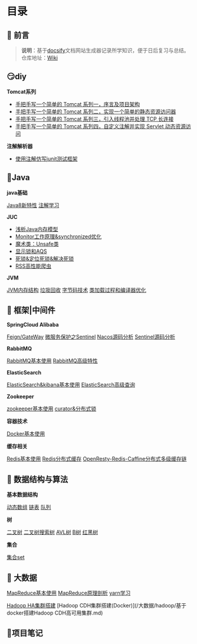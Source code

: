# 目录

## 📢 前言

> **说明**：基于[docsify](https://docsify.js.org/#/zh-cn/?id=docsify)文档网站生成器记录所学知识，便于日后复习与总结。<br>仓库地址：[Wiki](https://github.com/xuliyaheizi/docsify_wiki)

## 😏diy

**Tomcat系列**

- [手把手写一个简单的 Tomcat 系列一，序言及项目架构](/DIY/DiyTomcat系列一、序言及项目架构.md)
- [手把手写一个简单的 Tomcat 系列二，实现一个简单的静态资源访问器](/DIY/diyTomcat系列二、实现一个简单的静态资源访问器.md)
- [手把手写一个简单的 Tomcat 系列三，引入线程池并处理 TCP 长连接](/DIY/diyTomcat系列三，引入线程池并处理TCP长连接.md)
- [手把手写一个简单的 Tomcat 系列四，自定义注解并实现 Servlet 动态资源访问](/DIY/diyTomcat系列四，自定义注解并实现Servlet动态资源访问.md)

**注解解析器**

- [使用注解仿写junit测试框架](/java/注解学习二、使用注解仿写junit测试框架.md)

## 🎯Java

**java基础**

[Java8新特性](/java/Java8新特性.md)    [注解学习](/java/注解学习一、Java内置注解及注解书写.md)

**JUC**

- [浅析Java内存模型](/JUC/深入理解Java内存模型.md)    
- [Monitor工作原理&synchronized优化](/JUC/Monitor工作原理&synchronized优化.md)	
- [魔术类：Unsafe类](/JUC/Unsafe类.md)	
- [显示锁和AQS](/JUC/显示锁和AQS.md)	
- [死锁&定位死锁&解决死锁](/JUC/死锁&定位死锁&解决死锁.md)	
- [RSS高性能爬虫](/JUC/RSS高性能爬虫.md)

**JVM**

[JVM内存结构](/JVM/2-JVM内存结构.md)		[垃圾回收](/JVM/3-垃圾回收.md)		[字节码技术](/JVM/4-字节码技术.md)		[类加载过程和编译器优化](/JVM/5-类加载过程和编译器优化.md)

## 🥊 框架|中间件

**SpringCloud Alibaba**

[Feign/GateWay](/SpringCloud/黑马SpringCloud-阿里巴巴/1-SpringCloud实用篇02.md)		[微服务保护之Sentinel](/SpringCloud/黑马SpringCloud-阿里巴巴/7-微服务保护之sentinel学习.md)		[Nacos源码分析](/SpringCloud/黑马SpringCloud-阿里巴巴/13-Nacos源码分析.md)		[Sentinel源码分析](/SpringCloud/黑马SpringCloud-阿里巴巴/14-Sentinel源码分析.md)

**RabbitMQ**

[RabbitMQ基本使用](/SpringCloud/黑马SpringCloud-阿里巴巴/3-RabbitMQ.md)		[RabbitMQ高级特性](/SpringCloud/黑马SpringCloud-阿里巴巴/RabbitMQ-高级篇.md)

**ElasticSearch**

[ElasticSearch&kibana基本使用](/SpringCloud/黑马SpringCloud-阿里巴巴/4-ElasticSearch.md)		[ElasticSearch高级查询](/SpringCloud/黑马SpringCloud-阿里巴巴/5-ElasticSearch之DSL查询.md)

**Zookeeper**

[zookeeper基本使用](/中间件/Zookeeper/docker安装zookeeper&zookeeper基本使用.md)		[curator&分布式锁](/中间件/Zookeeper/zookeeper操作封装——curator使用.md)

**容器技术**

[Docker基本使用](/SpringCloud/黑马SpringCloud-阿里巴巴/2-Docker实用篇.md)

**缓存相关**

[Redis基本使用](/中间件/Redis/Redis学习笔记.md)		[Redis分布式缓存](/SpringCloud/黑马SpringCloud-阿里巴巴/9-分布式缓存.md)		[OpenResty-Redis-Caffine分布式多级缓存链](/SpringCloud/黑马SpringCloud-阿里巴巴/10-多级缓存.md)

## 💊 数据结构与算法

**基本数据结构**

[动态数组](/AlgorithmAndDataStructure/1-动态数组.md)       [链表](/AlgorithmAndDataStructure/2-链表.md)      [队列](/AlgorithmAndDataStructure/3-队列.md)

**树**

[二叉树](/AlgorithmAndDataStructure/4-二叉树.md)        [二叉树搜索树](/AlgorithmAndDataStructure/5-二叉树搜索树.md)      [AVL树](/AlgorithmAndDataStructure/6-AVL树.md)      [B树](/AlgorithmAndDataStructure/7-B树.md)       [红黑树](/AlgorithmAndDataStructure/8-红黑树.md)           

**集合**

[集合set](/AlgorithmAndDataStructure/9-集合set.md) 

## 🎈 大数据

[MapReduce基本使用](/大数据/hadoop/2-MapReduce/5-MapReduce学习.md)        [MapReduce原理剖析](/大数据/hadoop/2-MapReduce/6-MapReduce原理剖析.md)   	[yarn学习](/大数据/hadoop/2-MapReduce/4-yarn学习.md)  	

[Hadoop HA集群搭建](/大数据/hadoop/Hadoop完全分布式安装（HA、Yarn、ZKFC、flumeGanglia、sqoop一步到位）.md)  	  [Hadoop CDH集群搭建(Docker)](/大数据/hadoop/基于docker搭建Hadoop CDH高可用集群.md)  	

## 🔎项目笔记

